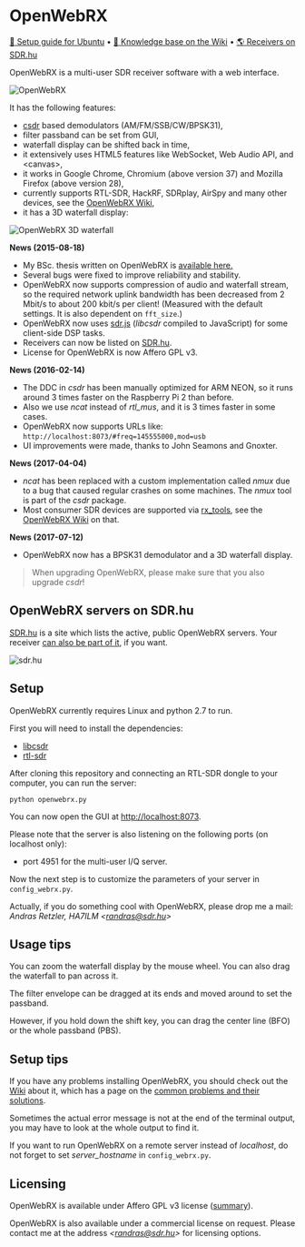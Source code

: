 OpenWebRX
=========

[:floppy_disk: Setup guide for Ubuntu](http://blog.sdr.hu/2015/06/30/quick-setup-openwebrx.html)  •  [:blue_book: Knowledge base on the Wiki](https://github.com/simonyiszk/openwebrx/wiki/)  •  [:earth_americas: Receivers on SDR.hu](http://sdr.hu/) 

OpenWebRX is a multi-user SDR receiver software with a web interface.

![OpenWebRX](http://blog.sdr.hu/images/openwebrx/screenshot.png)

It has the following features:

- <a href="https://github.com/simonyiszk/csdr">csdr</a> based demodulators (AM/FM/SSB/CW/BPSK31),
- filter passband can be set from GUI,
- waterfall display can be shifted back in time,
- it extensively uses HTML5 features like WebSocket, Web Audio API, and &lt;canvas&gt;,
- it works in Google Chrome, Chromium (above version 37) and Mozilla Firefox (above version 28),
- currently supports RTL-SDR, HackRF, SDRplay, AirSpy and many other devices, see the <a href="https://github.com/simonyiszk/openwebrx/wiki/">OpenWebRX Wiki</a>,
- it has a 3D waterfall display:

![OpenWebRX 3D waterfall](http://blog.sdr.hu/images/openwebrx/screenshot-3d.gif)

**News (2015-08-18)**
- My BSc. thesis written on OpenWebRX is <a href="http://openwebrx.org/bsc-thesis.pdf">available here.</a>
- Several bugs were fixed to improve reliability and stability.
- OpenWebRX now supports compression of audio and waterfall stream, so the required network uplink bandwidth has been decreased from 2 Mbit/s to about 200 kbit/s per client! (Measured with the default settings. It is also dependent on `fft_size`.)
- OpenWebRX now uses <a href="https://github.com/simonyiszk/csdr#sdrjs">sdr.js</a> (*libcsdr* compiled to JavaScript) for some client-side DSP tasks. 
- Receivers can now be listed on <a href="http://sdr.hu/">SDR.hu</a>.
- License for OpenWebRX is now Affero GPL v3. 

**News (2016-02-14)**
- The DDC in *csdr* has been manually optimized for ARM NEON, so it runs around 3 times faster on the Raspberry Pi 2 than before. 
- Also we use *ncat* instead of *rtl_mus*, and it is 3 times faster in some cases.
- OpenWebRX now supports URLs like: `http://localhost:8073/#freq=145555000,mod=usb`
- UI improvements were made, thanks to John Seamons and Gnoxter.

**News (2017-04-04)**
- *ncat* has been replaced with a custom implementation called *nmux* due to a bug that caused regular crashes on some machines. The *nmux* tool is part of the *csdr* package.
- Most consumer SDR devices are supported via <a href="https://github.com/rxseger/rx_tools">rx_tools</a>, see the <a href="https://github.com/simonyiszk/openwebrx/wiki/Using-rx_tools-with-OpenWebRX">OpenWebRX Wiki</a> on that.

**News (2017-07-12)**
- OpenWebRX now has a BPSK31 demodulator and a 3D waterfall display.

> When upgrading OpenWebRX, please make sure that you also upgrade *csdr*!

## OpenWebRX servers on SDR.hu

[SDR.hu](http://sdr.hu) is a site which lists the active, public OpenWebRX servers. Your receiver [can also be part of it](http://sdr.hu/openwebrx), if you want.

![sdr.hu](http://blog.sdr.hu/images/openwebrx/screenshot-sdrhu.png)

## Setup

OpenWebRX currently requires Linux and python 2.7 to run. 

First you will need to install the dependencies:

- <a href="https://github.com/simonyiszk/csdr">libcsdr</a>
- <a href="http://sdr.osmocom.org/trac/wiki/rtl-sdr">rtl-sdr</a>

After cloning this repository and connecting an RTL-SDR dongle to your computer, you can run the server:

	python openwebrx.py

You can now open the GUI at <a href="http://localhost:8073">http://localhost:8073</a>.

Please note that the server is also listening on the following ports (on localhost only):

- port 4951 for the multi-user I/Q server.

Now the next step is to customize the parameters of your server in `config_webrx.py`.

Actually, if you do something cool with OpenWebRX, please drop me a mail:  
*Andras Retzler, HA7ILM &lt;randras@sdr.hu&gt;*

## Usage tips

You can zoom the waterfall display by the mouse wheel. You can also drag the waterfall to pan across it.

The filter envelope can be dragged at its ends and moved around to set the passband.

However, if you hold down the shift key, you can drag the center line (BFO) or the whole passband (PBS).

## Setup tips

If you have any problems installing OpenWebRX, you should check out the <a href="https://github.com/simonyiszk/openwebrx/wiki">Wiki</a> about it, which has a page on the <a href="https://github.com/simonyiszk/openwebrx/wiki/Common-problems-and-their-solutions">common problems and their solutions</a>.

Sometimes the actual error message is not at the end of the terminal output, you may have to look at the whole output to find it.

If you want to run OpenWebRX on a remote server instead of *localhost*, do not forget to set *server_hostname* in `config_webrx.py`.

## Licensing

OpenWebRX is available under Affero GPL v3 license (<a href="https://tldrlegal.com/license/gnu-affero-general-public-license-v3-(agpl-3.0)">summary</a>).

OpenWebRX is also available under a commercial license on request. Please contact me at the address *&lt;randras@sdr.hu&gt;* for licensing options. 
